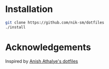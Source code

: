 # Installation

```bash
git clone https://github.com/nik-sm/dotfiles
./install
```

# Acknowledgements
Inspired by [Anish Athalye's dotfiles](https://github.com/anishathalye/dotfiles)
